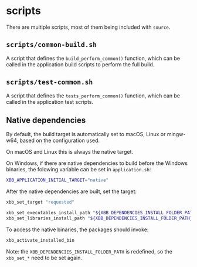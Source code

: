 # scripts

There are multiple scripts, most of them being included with `source`.

## `scripts/common-build.sh`

A script that defines the `build_perform_common()` function, which can be
called in the application build scripts to perform the full build.

## `scripts/test-common.sh`

A script that defines the `tests_perform_common()` function, which can be
called in the application test scripts.

## Native dependencies

By default, the build target is automatically set to macOS, Linux or
mingw-w64, based on the configuration used.

On macOS and Linux this is always the native target.

On Windows, if there are native dependencies to build before the Windows
binaries, the folowing variable can be set in `application.sh`:

```sh
XBB_APPLICATION_INITIAL_TARGET="native"
```

After the native dependencies are built, set the target:

```sh
xbb_set_target "requested"

xbb_set_executables_install_path "${XBB_DEPENDENCIES_INSTALL_FOLDER_PATH}"
xbb_set_libraries_install_path "${XBB_DEPENDENCIES_INSTALL_FOLDER_PATH}"
```

To access the native binaries, the packages should invoke:

```sh
xbb_activate_installed_bin
```

Note: the `XBB_DEPENDENCIES_INSTALL_FOLDER_PATH` is redefined, so the
`xbb_set_*` need to be set again.

